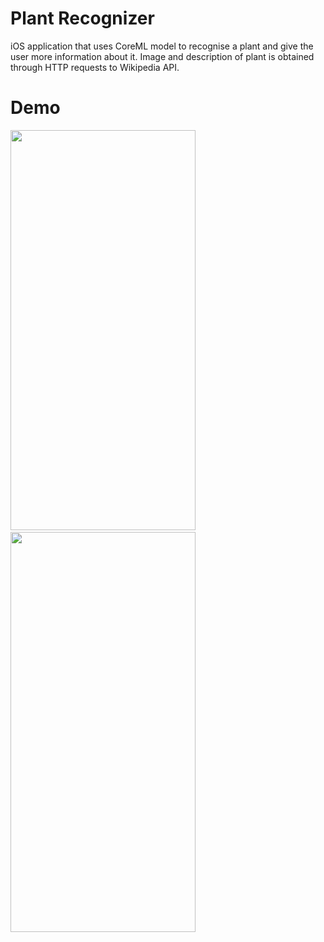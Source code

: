# Plant Recognizer
iOS application that uses CoreML model to recognise a plant and give the user more information about it. Image and description of plant is obtained through HTTP requests to Wikipedia API. 

# Demo 

<img src="https://user-images.githubusercontent.com/90746623/202874830-837a8098-04a1-4af7-82de-02059fed0da9.gif" width="296" height="640"/> <img/> <img src="https://user-images.githubusercontent.com/90746623/202874832-bb0cfe98-5920-4d22-b046-e403efbe091a.gif" width="296" height="640"/> <img/> 

